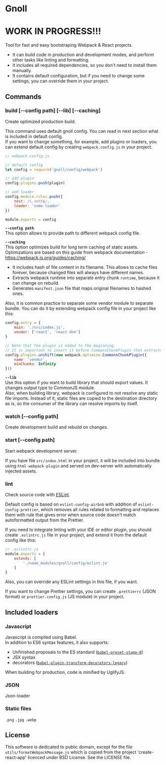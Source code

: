 # Gnoll

# WORK IN PROGRESS!!!

Tool for fast and easy bootstraping Webpack & React projects. 

- It can build code in production and development modes,
and perform other tasks like linting and formatting.
- It includes all required dependencies, so you don't need to install them manually.
- It contains default configuration, but if you need to change some settings,
you can override them in your project.


## Commands

### build [--config path] \[--lib] \[--caching]

Create optimized production build.

This command uses default gnoll config.
You can read in next section what is included in default config.
<br>
If you want to change something, for example, add plugins or loaders,
you can extend default config by creating `webpack.config.js` in your project.

```js
// webpack.config.js

// default config
let config = require('gnoll/config/webpack')

// add plugin
config.plugins.push(plugin)

// add loader
config.module.rules.push({
    test: /\.smth$/,
    loader: 'some-loader'
})

module.exports = config
```

**`--config path`**
<br>
This option allows to provide path to different webpack config file.

**`--caching`**
<br>
This option optimizes build for long term caching of static assets.
<br>
Optimizations are based on this guide from webpack documentation -
https://webpack.js.org/guides/caching/

- It includes hash of file content in its filename.
This allows to cache files forever, because changed files will always have different names.
- Extracts webpack runtime into separate entry chunk `runtime`, because it can change on rebuild.
- Generates `manifest.json` file that maps original filenames to hashed ones.

Also, it is common practice to separate some vendor module to separate bundle.
You can do it by extending webpack config file in your project like this:

```js
config.entry = {
    main: './src/index.js',
    vendor: ['react', 'react-dom']
}

// Note that the plugin is added to the beginning.
// It is important to insert it before CommonsChunkPlugin that extracts 'runtime'
config.plugins.unshift(new webpack.optimize.CommonsChunkPlugin({
    name: 'vendor',
    minChunks: Infinity
}))
```

**`--lib`**
<br>
Use this option if you want to build library that should export values.
It changes output type to CommonJS module.
<br>
Also, when building library, webpack is configured to not resolve any static file imports.
Instead of it, static files are copied to the destination directory as is,
so the consumer of the library can resolve imports by itself.

### watch [--config path]

Create development build and rebuild on changes.

### start [--config path]

Start webpack development server.

If you have file `src/index.html` in your project, it will be included into bundle
using `html-webpack-plugin` and served on dev-server with automatically injected assets.

### lint

Check source code with [ESLint](https://eslint.org).

Default config is based on `eslint-config-airbnb` with addition of `eslint-config-prettier`,
which removes all rules related to formatting and replaces them with rule
that gives error when source code doesn't match autoformatted output from the Prettier.

If you need to integrate linting with your IDE or editor plugin, you should
create `.eslintrc.js` file in your project, and extend it from the default config like this:

```js
// .eslintrc.js
module.exports = {
    extends: [
        './node_modules/gnoll/config/eslint.js'
    ]
}
```

Also, you can override any ESLint settings in this file, if you want.

If you want to change Prettier settings, you can create `.prettierrc` (JSON format)
or `prettier.config.js` (JS module) in your project.

## Included loaders

### Javascript

Javascript is compiled using Babel.
<br>
In addition to ES6 syntax features, it also supports:

- Unfinished proposals to the ES standard
	([`babel-preset-stage-0`](https://babeljs.io/docs/plugins/preset-stage-0/))
- JSX syntax
- decorators ([`babel-plugin-transform-decorators-legacy`](
	https://github.com/loganfsmyth/babel-plugin-transform-decorators-legacy))

When building for production, code is minified by UglifyJS.

### JSON

Json-loader

### Static files

`.png`
`.jpg`
`.webp`

## License

This software is dedicated to public domain, except for the file
`utils/formatWebpackMessage.js` which is copied from the project 'create-react-app'
licenced under BSD License.
See the LICENSE file.
